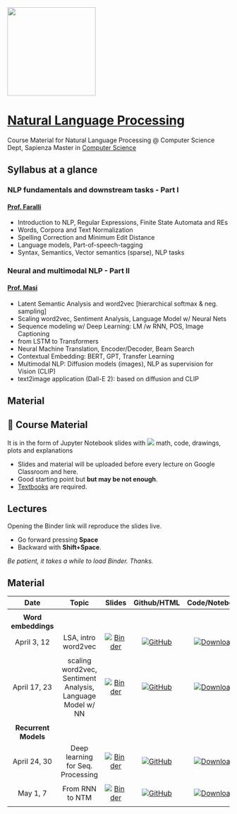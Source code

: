 <img src='https://www.di.uniroma1.it/sites/all/themes/sapienza_bootstrap/logo.png' width="200"/> 

# [Natural Language Processing](https://iacopomasi.github.io/NLP/)
Course Material for Natural Language Processing @ Computer Science Dept, Sapienza
Master in [Computer Science](https://www.studiareinformatica.uniroma1.it/master-course-computer-science)

## Syllabus at a glance

### NLP fundamentals and downstream tasks - Part I
#### [Prof. Faralli](https://corsidilaurea.uniroma1.it/it/users/stefanofaralliuniroma1it)
- Introduction to NLP, Regular Expressions, Finite State Automata and REs
- Words, Corpora and Text Normalization
- Spelling Correction and Minimum Edit Distance
- Language models, Part-of-speech-tagging
- Syntax, Semantics, Vector semantics (sparse), NLP tasks

### Neural and multimodal NLP - Part II
#### [Prof. Masi](https://corsidilaurea.uniroma1.it/it/users/iacopomasiuniroma1it)
- Latent Semantic Analysis and word2vec [hierarchical softmax & neg. sampling]
- Scaling word2vec, Sentiment Analysis, Language Model w/ Neural Nets
- Sequence modeling w/ Deep Learning: LM /w RNN, POS, Image Captioning
- from LSTM to Transformers
- Neural Machine Translation, Encoder/Decoder, Beam Search
- Contextual Embedding: BERT, GPT, Transfer Learning
- Multimodal NLP: Diffusion models (images), NLP as supervision for Vision (CLIP)
- text2image application (Dall-E 2): based on diffusion and CLIP


## Material

## 📖 Course Material 

It is in the form of Jupyter Notebook slides with <img src="https://render.githubusercontent.com/render/math?math=\LaTeX"> math, code, drawings, plots and explanations

- Slides and material will be uploaded before every lecture on Google Classroom and here.
- Good starting point but **but may be not enough**.
- [Textbooks](textbooks) are required.

## Lectures

Opening the Binder link will reproduce the slides live.
- Go forward pressing **Space**
- Backward with **Shift+Space**.

_Be patient, it takes a while to load Binder. Thanks._


## Material 


**Date**       | **Topic**          | **Slides**        |  **Github/HTML**   |  **Code/Notebook**  |  **PDF**
:------------: | :------------:     | :------------:    |:------------: |:------------: |:------------:
|              |                    |                   |               |  				|			|
| __Word embeddings__    |                    |                   |               |  		|			|
April 3, 12     | LSA, intro word2vec | [![Binder](https://mybinder.org/badge_logo.svg)](https://mybinder.org/v2/gh/iacopomasi/NLP/HEAD?urlpath=/tree/course/2_01_lsa_intro_word2vec/2_01_lsa_intro_word2vec.ipynb)       | [![GitHub](https://badgen.net/badge/icon/github?icon=github&label)](https://github.com/iacopomasi/NLP/blob/main/course/2_01_lsa_intro_word2vec/2_01_lsa_intro_word2vec.ipynb)  |  [![Download](https://badgen.net/badge/icon/download?icon=terminal&label)](course/2_01_lsa_intro_word2vec/2_01_lsa_intro_word2vec.ipynb)       | [![PDF](https://badgen.net/badge/icon/PDF?icon=terminal&label)](course/2_01_lsa_intro_word2vec/2_01_lsa_intro_word2vec.pdf)|           
|              |                    |                   |               | 	 |			|  		|
April 17, 23     | scaling word2vec, Sentiment Analysis, Language Model w/ NN| [![Binder](https://mybinder.org/badge_logo.svg)](https://mybinder.org/v2/gh/iacopomasi/NLP/HEAD?urlpath=/tree/course/2_02_word2vec_neural_nets/2_02_word2vec_neural_nets.ipynb)       | [![GitHub](https://badgen.net/badge/icon/github?icon=github&label)](https://github.com/iacopomasi/NLP/blob/main/course/2_02_word2vec_neural_nets/2_02_word2vec_neural_nets.ipynb)  |  [![Download](https://badgen.net/badge/icon/download?icon=terminal&label)](course/2_02_word2vec_neural_nets/2_02_word2vec_neural_nets.ipynb)       | [![PDF](https://badgen.net/badge/icon/PDF?icon=terminal&label)](course/2_02_word2vec_neural_nets/2_02_word2vec_neural_nets.pdf)|           
|              |                    |                   |               | 	 |			|  		|
| __Recurrent Models__    |                    |                   |               |  		|			|
April 24, 30     | Deep learning for Seq. Processing| [![Binder](https://mybinder.org/badge_logo.svg)](https://mybinder.org/v2/gh/iacopomasi/NLP/HEAD?urlpath=/tree/course/2_03_seq_processing/2_03_seq_processing.ipynb)       | [![GitHub](https://badgen.net/badge/icon/github?icon=github&label)](course/2_03_seq_processing/2_03_seq_processing.ipynb)  |  [![Download](https://badgen.net/badge/icon/download?icon=terminal&label)](#)       | [![PDF](https://badgen.net/badge/icon/PDF?icon=terminal&label)](#)|           
|              |                    |                   |               | 	 |			|  		|
May 1, 7     | From RNN to NTM | [![Binder](https://mybinder.org/badge_logo.svg)](https://mybinder.org/v2/gh/iacopomasi/NLP/HEAD?urlpath=/tree/course/2_04_from_rnn_to_nmt/2_04_from_rnn_to_nmt.ipynb)       | [![GitHub](https://badgen.net/badge/icon/github?icon=github&label)](course/2_04_from_rnn_to_nmt/2_04_from_rnn_to_nmt.ipynb)  |  [![Download](https://badgen.net/badge/icon/download?icon=terminal&label)](#)       | [![PDF](https://badgen.net/badge/icon/PDF?icon=terminal&label)](#)|           
|              |                    |                   |               | 	 |			|  		|